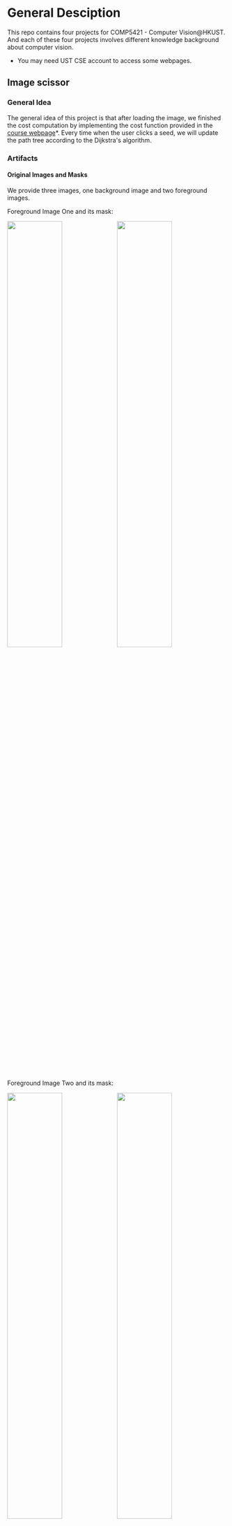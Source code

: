 # General Desciption

This repo contains four projects for COMP5421 - Computer Vision@HKUST. And each of these four projects involves different knowledge background about computer vision.

* You may need UST CSE account to access some webpages.

## Image scissor

### General Idea

The general idea of this project is that after loading the image, we finished the cost computation by implementing the cost function provided in the [course webpage](https://course.cse.ust.hk/comp5421/Password_Only/projects/iscissor/index.html)*. Every time when the user clicks a seed, we will update the path tree according to the Dijkstra's algorithm.

### Artifacts

#### Original Images and Masks

We provide three images, one background image and two foreground images.

Foreground Image One and its mask:

<img src = "./iScissor/artifact/girl.jpg" width = "50%" height = "50%"><img src = "./iScissor/artifact/girl_mask.png" width = "50%" height = "50%">

Foreground Image Two and its mask:

<img src = "./iScissor/artifact/sf.jpg" width = "50%" height = "50%"><img src = "./iScissor/artifact/sf_mask.png" width = "50%" height = "50%">

Background image:

<img src = "./iScissor/artifact/hkust.jpg" width = "50%" height = "50%">

#### Results

The result is cool!!!

<img src = "./iScissor/artifact/artifact.jpg" width = "50%" height = "50%">


### Bonus

We implemented two ```whistles``` for this project.

- SnapSeed

To snap the first seed near the edge, we find the nearest neighbor of the seed on the edge after the user clicks the first seed. We used ```CV::Canny``` to get the edge and then use ```L2 distance``` to meansure the space similarity. Update the position of the first seed each time when finding out a optimal point.

- Blurring

We include two gaussiFor blurring effect, and we use opencv Guassian filter. We adjust the Guassian filter kernel size and standard deviation to achieve different level of blurring effect. After opening the image, we could add this blurring effect using the interface of our IScissor.
	```Tool -> Gaussian 3*3```
    ```Tool -> Gaussian 5*5```
After click on these two buttons, the image will be blurred. We provide a sample with our school HKUST. You can see that different level of blurring effect has been achieved. Comparing two filters, we could see that larger kernel size induces stronger blurring effect. See pics.an blurring filters in the projects such that the user could apply anyone of them to compare the difference before and after blurring. ***Also we notice that if the blurring effect gets stronger, the cost gets lower.***

- Orignal Pic and its cost graph:

<img src = "./iScissor/blur/school.jpg" width = "50%" height = "50%"><img src = "./iScissor/blur/school_costgraph.png" width = "50%" height = "50%">

- Blurring with 3*3 gaussian filters

<img src = "./iScissor/blur/school_blur3.png" width = "50%" height = "50%"><img src = "./iScissor/blur/school_blur3_costgraph.png" width = "50%" height = "50%">

- Blurring with 5*5 gaussian filters


<img src = "./iScissor/blur/school_blur5.png" width = "50%" height = "50%"><img src = "./iScissor/blur/school_blur5_costgraph.png" width = "50%" height = "50%">

## Face detection
The course project of COMP5421 Computer Vision

### General Idea
The task given by this assignment is to implement a multi-scale sliding window face detector based on concepts presented in Dalal-Triggs 2005 and Viola-Jones 2001. The algorithm will be evaluated using a common benchmark for face detection (Caltech).

### Methodology

1. Use HOG descriptor to genearte positive face images with cell size 3
2. Horizontally flip face images, contrast original face images with darker faces images( img*0.8 ), use HOG descriptor to generate postive images from these images and add these images into the postive face samples
3. Use HOG descriptor to generate negative cropped images (50000 images) from the database
4. Train the linear SVM Classifier
5. For each test image, for each position at each scale in the image, create a window and run the classifier to determine whether or not there is a face at that location
6. Step 5 will result in many overlapping bounding boxes for the the same face, which must then be combined or suppressed into one final bounding box (non maximum suppression).

### Experiments and Results
We conducted several experiments to indentify the best approach to detect the face.

1. Cell Size 6, flip and contrast the faces, without hard negative mining

<img src = "./Face Detection/img/01_1.png" width = "33%" height = "33%"><img src = "./Face Detection/img/01_2.png" width = "33%" height = "33%"><img src = "./Face Detection/img/01_3.png" width = "33%" height = "33%">
++**The average accuracy is 0.840, and it is very quick.**++

2. Cell Size 3, flip and contrast the faces, without hard negative mining

<img src = "./Face Detection/img/02_1.png" width = "33%" height = "33%"><img src = "./Face Detection/img/02_2.png" width = "33%" height = "33%"><img src = "./Face Detection/img/02_3.png" width = "33%" height = "33%">
++**The average accuracy is 0.916, and it takes about 20 minutes.**++

3. Cell Size 3, without hard negative mining

<img src = "./Face Detection/img/03_1.png" width = "33%" height = "33%"><img src = "./Face Detection/img/03_2.png" width = "33%" height = "33%"><img src = "./Face Detection/img/03_3.png" width = "33%" height = "33%">
++**The average accuracy is 0.823, and it takes about 30-40 minutes.**++

4. Cell Size 3, flip and contrast the faces, with hard negative mining

<img src = "./Face Detection/img/04_1.png" width = "33%" height = "33%"><img src = "./Face Detection/img/04_2.png" width = "33%" height = "33%"><img src = "./Face Detection/img/04_3.png" width = "33%" height = "33%">
++**The average accuracy is 0.901, and it takes about 90 minutes.**++

### Discussion

1. Notice that when the cell size gets smaller, the HOG descriptor can persent more details about the gradient and edge direction at each pixel, which leads to higher accuracy.

2. With more negative samples, the accuracy can be improved a bit, but at the same time, the detection speed becomes slow.

3. When we horizontally flip face images and make images darker (i.e. add more positive training data), we can largley improve the accuracy since we found that some faces in very dark background could not be detected and some side faces can not be recognized.

### Bonus

#### Hard Negative Mining.
Train on the original datasets, collect images which are falsely detected as faces and add them into the negative samples. Retrain again.

#### Find and utilize alternative positive training data.
1. Horizontally Flip face images
2. Generate contrast images (image * 0.8)

#### Implement an interesting feature
Implement Local Binary Pattern (LBP). Instead of using HOG descriptor, we use LBP to extract features from images.


## Single view metrology

### Methodology
1. calculate the vanishing points by **Bob collins' algorithm**.
2. Calculate the Projective matrix, where the scales are computed with reference points and vanishing points
3. Use Homograph Matrix to get the texture map (for simplicity, we directly "hardcode" points this time)
4. Mark Interesing points and get 3D coordinates
<img src = "./SingleViewModeling/img/heightCal.png" width = "100%" height = "100%">

5. Generate VMRL


### Results

Source Image

<img src = "./SingleViewModeling/img/SVM1.jpg" width = "50%" height = "100%">

Texture Maps

<img src = "./SingleViewModeling/SingleViewModel/result/sony/xy_patch.jpg" width = "33%" height = "100%"><img src = "./SingleViewModeling/SingleViewModel/result/sony/yz_patch.jpg" width = "33%" height = "100%"><img src = "./SingleViewModeling/SingleViewModel/result/sony/xz_patch.jpg" width = "33%" height = "100%">

Results

<img src = "./SingleViewModeling/img/1.png" width = "50%" height = "100%">

Source Image

<img src = "./SingleViewModeling/img/SVM2.jpg" width = "50%" height = "100%">

Texture Maps

<img src = "./SingleViewModeling/SingleViewModel/result/jixin'sbox/xy_patch.jpg" width = "33%" height = "100%"><img src = "./SingleViewModeling/SingleViewModel/result/jixin'sbox/yz_patch.jpg" width = "33%" height = "100%"><img src = "./SingleViewModeling/SingleViewModel/result/jixin'sbox/xz_patch.jpg" width = "33%" height = "100%">

Results

<img src = "./SingleViewModeling/img/3.png" width = "50%" height = "100%">

Source Image

<img src = "./SingleViewModeling/img/rubik.jpg" width = "50%" height = "100%">

Texture Maps

<img src = "./SingleViewModeling/SingleViewModel/result/rubik/corner1.bmp" width = "33%" height = "100%"><img src = "./SingleViewModeling/SingleViewModel/result/rubik/corner2.bmp" width = "33%" height = "100%"><img src = "./SingleViewModeling/SingleViewModel/result/rubik/corner3.bmp" width = "33%" height = "100%">
<img src = "./SingleViewModeling/SingleViewModel/result/rubik/face_corner.bmp" width = "33%" height = "100%"><img src = "./SingleViewModeling/SingleViewModel/result/rubik/left_top.png" width = "33%" height = "100%"><img src = "./SingleViewModeling/SingleViewModel/result/rubik/face_mid.bmp" width = "33%" height = "100%">


Results

<img src = "./SingleViewModeling/img/2.png" width = "50%" height = "100%">


## Multiple view modeling

